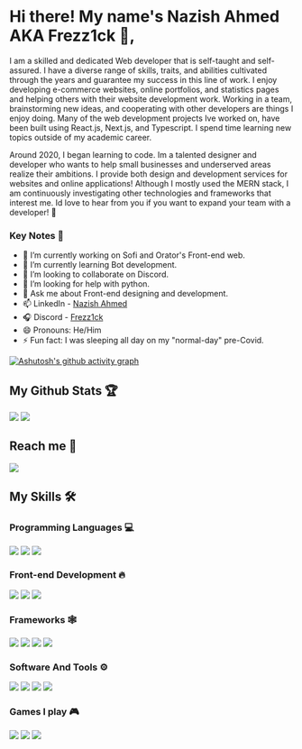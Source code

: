 # Hi there! My name's Nazish Ahmed AKA Frezz1ck 🙋,

I am a skilled and dedicated Web developer that is self-taught and self-assured. I have a diverse range of skills, traits, and abilities cultivated through the years and guarantee my success in this line of work. I enjoy developing e-commerce websites, online portfolios, and statistics pages and helping others with their website development work. Working in a team, brainstorming new ideas, and cooperating with other developers are things I enjoy doing. Many of the web development projects Ive worked on, have been built using React.js, Next.js, and Typescript. I spend time learning new topics outside of my academic career.

Around 2020, I began learning to code. Im a talented designer and developer who wants to help small businesses and underserved areas realize their ambitions. I provide both design and development services for websites and online applications! Although I mostly used the MERN stack, I am continuously investigating other technologies and frameworks that interest me. Id love to hear from you if you want to expand your team with a developer! 🖤

### Key Notes 🤹

- 🔭 I’m currently working on Sofi and Orator's Front-end web.
- 🌱 I’m currently learning Bot development.
- 👯 I’m looking to collaborate on Discord.
- 🤔 I’m looking for help with python.
- 💬 Ask me about Front-end designing and development.
- 📫 LinkedIn - [Nazish  Ahmed](https://www.linkedin.com/in/nazish-ahmed-920b9a245/) 
- 🎧 Discord -  [Frezz1ck](https://discordapp.com/users/775387817085108235)
- 😄 Pronouns: He/Him
- ⚡ Fun fact: I was sleeping all day on my "normal-day" pre-Covid.

[![Ashutosh's github activity graph](https://github-readme-activity-graph.cyclic.app/graph?username=nazish-16&theme=react-dark)](https://github.com/ashutosh00710/github-readme-activity-graph)

<h2>My Github Stats 🏆</h2>

<img src="https://github-readme-streak-stats.herokuapp.com/?user=nazish-16&theme=algolia">

<img src="https://github-readme-stats.vercel.app/api?username=nazish-16&&show_icons=true&title_color=ffffff&icon_color=bb2acf&text_color=daf7dc&bg_color=151515">

<h2>Reach me 🤝</h2>

<a href="https://discordapp.com/users/775387817085108235">
<img src="https://camo.githubusercontent.com/3f990cfefb64f13d28397fe586c3aa38a81fde585de479205d63c79363ebe07a/68747470733a2f2f696d672e736869656c64732e696f2f62616467652f446973636f72642d3732383944413f7374796c653d666f722d7468652d6261646765266c6f676f3d646973636f7264266c6f676f436f6c6f723d7768697465"> 
</a> 

<h2>My Skills 🛠️</h2>

<h3>Programming Languages 💻</h3>

<img src="https://camo.githubusercontent.com/146641825a4dcaf7d047629441f6596b8d9d7327ec8c8104ea54d3b6aa1080b3/68747470733a2f2f696d672e736869656c64732e696f2f62616467652f4a6176615363726970742d4637444631453f7374796c653d666f722d7468652d6261646765266c6f676f3d6a617661736372697074266c6f676f436f6c6f723d7768697465">             <img src="https://camo.githubusercontent.com/94be0a2e5be142925615e5821d97137a930d08fc154962ce43860f1957e6661e/68747470733a2f2f696d672e736869656c64732e696f2f62616467652f507974686f6e2d3337373641423f7374796c653d666f722d7468652d6261646765266c6f676f3d707974686f6e266c6f676f436f6c6f723d7768697465"> <img src="https://camo.githubusercontent.com/6cf9abe9d706421df40ff4feff208a5728df2b77f9eb21f24d09df00a0d69203/68747470733a2f2f696d672e736869656c64732e696f2f62616467652f547970655363726970742d3030374143433f7374796c653d666f722d7468652d6261646765266c6f676f3d74797065736372697074266c6f676f436f6c6f723d7768697465">

<h3>Front-end Development 🔥</h3>

<img src="https://camo.githubusercontent.com/d63d473e728e20a286d22bb2226a7bf45a2b9ac6c72c59c0e61e9730bfe4168c/68747470733a2f2f696d672e736869656c64732e696f2f62616467652f48544d4c352d4533344632363f7374796c653d666f722d7468652d6261646765266c6f676f3d68746d6c35266c6f676f436f6c6f723d7768697465"> <img src="https://camo.githubusercontent.com/e8ba07fa7cc79831afca90c574b74f1eefd0bf76af4e498cb0674330a1634e2a/68747470733a2f2f696d672e736869656c64732e696f2f62616467652f4353532d3233393132303f267374796c653d666f722d7468652d6261646765266c6f676f3d63737333266c6f676f436f6c6f723d7768697465">      <img src="https://camo.githubusercontent.com/b13ed67c809178963ce9d538175b02649800772be1ce0cb02da5879e5614e236/68747470733a2f2f696d672e736869656c64732e696f2f62616467652f426f6f7473747261702d3536334437433f7374796c653d666f722d7468652d6261646765266c6f676f3d626f6f747374726170266c6f676f436f6c6f723d7768697465">

<h3>Frameworks 🕸</h3>

<img src= "https://camo.githubusercontent.com/a1eae878fdd3d1c1b687992ca74e5cac85f4b68e60a6efaa7bc8dc9883b71229/68747470733a2f2f696d672e736869656c64732e696f2f62616467652f4e6f64652e6a732d3333393933333f7374796c653d666f722d7468652d6261646765266c6f676f3d6e6f6465646f746a73266c6f676f436f6c6f723d7768697465"> <img src="https://camo.githubusercontent.com/268ac512e333b69600eb9773a8f80b7a251f4d6149642a50a551d4798183d621/68747470733a2f2f696d672e736869656c64732e696f2f62616467652f52656163742d3230323332413f7374796c653d666f722d7468652d6261646765266c6f676f3d7265616374266c6f676f436f6c6f723d363144414642"> <img src="https://camo.githubusercontent.com/b7395b00d152dc8f19cec61f582369bd580e31b8ed93d34646ec43aa675baa7c/68747470733a2f2f696d672e736869656c64732e696f2f62616467652f4e6578742d626c61636b3f7374796c653d666f722d7468652d6261646765266c6f676f3d6e6578742e6a73266c6f676f436f6c6f723d7768697465"> <img src="https://camo.githubusercontent.com/ec8056bddf659d21de39b358d9786e56731cd767117e091348411666a5e7eee6/68747470733a2f2f696d672e736869656c64732e696f2f62616467652f7461696c77696e646373732d2532333338423241432e7376673f7374796c653d666f722d7468652d6261646765266c6f676f3d7461696c77696e642d637373266c6f676f436f6c6f723d7768697465">

<h3>Software And Tools ⚙</h3>

<img src="https://camo.githubusercontent.com/42ada9cc774b9d2b4cf35691820a881d70657ae42c3a074f00c7e9add6352361/68747470733a2f2f696d672e736869656c64732e696f2f62616467652f56697375616c5f53747564696f5f436f64652d3030373844343f7374796c653d666f722d7468652d6261646765266c6f676f3d76697375616c25323073747564696f253230636f6465266c6f676f436f6c6f723d7768697465"> <img src="https://camo.githubusercontent.com/bd2bd127c104ba5c98bb12c70801b075aee1f040009089510f69554300e7ff41/68747470733a2f2f696d672e736869656c64732e696f2f62616467652f4769742d4630353033323f7374796c653d666f722d7468652d6261646765266c6f676f3d676974266c6f676f436f6c6f723d7768697465"> <img src="https://camo.githubusercontent.com/7719feed664e6d0db80662b61f591348ce889dbaf53e8ebb91668f2180d0f220/68747470733a2f2f696d672e736869656c64732e696f2f62616467652f537461636b5f4f766572666c6f772d4645374131363f7374796c653d666f722d7468652d6261646765266c6f676f3d737461636b2d6f766572666c6f77266c6f676f436f6c6f723d7768697465"> <img src="https://camo.githubusercontent.com/f6d50128cb007f85916b7a899da5d94f654dce35a37331c8d28573aef46f4274/68747470733a2f2f696d672e736869656c64732e696f2f62616467652f6769746875622d2532333132313031312e7376673f7374796c653d666f722d7468652d6261646765266c6f676f3d676974687562266c6f676f436f6c6f723d7768697465">

<h3>Games I play 🎮</h3>

<img src="https://camo.githubusercontent.com/1e17e17f799277f1023a88f70f632d74bf936b5351ab251f9f2ac78ef09ff0ef/68747470733a2f2f696d672e736869656c64732e696f2f62616467652f436f756e7465725f537472696b652d3030303030303f7374796c653d666f722d7468652d6261646765266c6f676f3d636f756e7465722d737472696b65266c6f676f436f6c6f723d7768697465"> <img src="https://camo.githubusercontent.com/892af9654a62d4d519b4a6fba63193cca0e067a388752626e36ebec0c17960bc/68747470733a2f2f696d672e736869656c64732e696f2f62616467652f56616c6f72616e742d6661343435343f7374796c653d666f722d7468652d6261646765266c6f676f3d6568266c6f676f436f6c6f723d7768697465"> <img src="https://camo.githubusercontent.com/8f3f8e12a8ab9620b87997aa946c7c5d876396a81295ea1854305920bb002b50/68747470733a2f2f696d672e736869656c64732e696f2f62616467652f537465616d2d3030303030303f7374796c653d666f722d7468652d6261646765266c6f676f3d737465616d266c6f676f436f6c6f723d7768697465">
